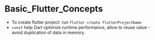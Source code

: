 # Basic_Flutter_Concepts

- To create flutter project: run ```flutter create flutterProjectName```
- ```const``` help Dart optimize runtime performance, allow to reuse value - avoid duplication of data in memory.
